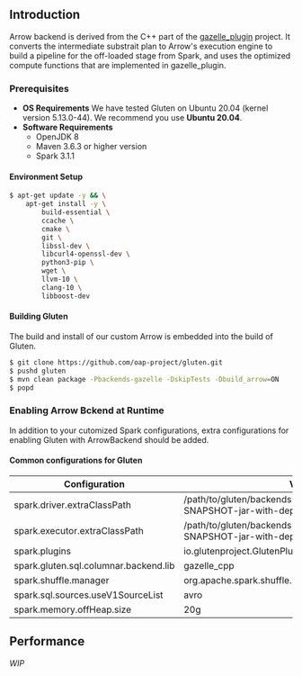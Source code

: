 ## Introduction

Arrow backend is derived from the C++ part of
the [gazelle_plugin](https://github.com/oap-project/gazelle_plugin) project. It converts the
intermediate substrait plan to Arrow's execution engine to build a pipeline for the off-loaded stage
from Spark, and uses the optimized compute functions that are implemented in gazelle_plugin.

### Prerequisites

- **OS Requirements**
  We have tested Gluten on Ubuntu 20.04 (kernel version 5.13.0-44). We recommend you use **Ubuntu
  20.04**.
- **Software Requirements**
    - OpenJDK 8
    - Maven 3.6.3 or higher version
    - Spark 3.1.1

#### Environment Setup

```bash
$ apt-get update -y && \
    apt-get install -y \
        build-essential \
        ccache \
        cmake \
        git \
        libssl-dev \
        libcurl4-openssl-dev \
        python3-pip \
        wget \
        llvm-10 \
        clang-10 \
        libboost-dev
```

#### Building Gluten

The build and install of our custom Arrow is embedded into the build of Gluten.

```bash
$ git clone https://github.com/oap-project/gluten.git
$ pushd gluten
$ mvn clean package -Pbackends-gazelle -DskipTests -Dbuild_arrow=ON
$ popd
```

### Enabling Arrow Bckend at Runtime

In addition to your cutomized Spark configurations, extra configurations for enabling Gluten with
ArrowBackend should be added.

#### Common configurations for Gluten

| Configuration | Value | Comment |
| --- | --- | --- |
| spark.driver.extraClassPath | /path/to/gluten/backends-velox/target/gluten-1.0.0-SNAPSHOT-jar-with-dependencies.jar |  |
| spark.executor.extraClassPath | /path/to/gluten/backends-velox/target/gluten-1.0.0-SNAPSHOT-jar-with-dependencies.jar |  |
| spark.plugins | io.glutenproject.GlutenPlugin |  |
| spark.gluten.sql.columnar.backend.lib | gazelle_cpp |  |
| spark.shuffle.manager | org.apache.spark.shuffle.sort.ColumnarShuffleManager |  |
| spark.sql.sources.useV1SourceList | avro |  |
| spark.memory.offHeap.size | 20g |  |

## Performance

_WIP_
